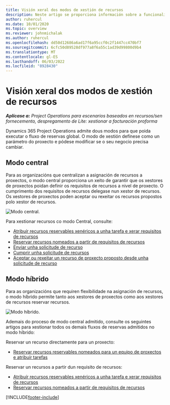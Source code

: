 ```yaml
---
title: Visión xeral dos modos de xestión de recursos
description: Neste artigo se proporciona información sobre a funcionalidade de xestión de recursos en Dynamics 365 Project Operations.
author: ruhercul
ms.date: 10/01/2020
ms.topic: overview
ms.reviewer: johnmichalak
ms.author: ruhercul
ms.openlocfilehash: dd50d12686a6ad17f6a95ccf0c2f1447cc470bf7
ms.sourcegitcommit: 6cfc50d89528df977a8f6a55c1ad39d99800d9b4
ms.translationtype: MT
ms.contentlocale: gl-ES
ms.lasthandoff: 06/03/2022
ms.locfileid: "8928430"
---
```

# <a name="resource-management-modes-overview"></a>Visión xeral dos modos de xestión de recursos

_**Aplícase a:** Project Operations para escenarios baseados en recursos/sen fornecemento, despregamento de Lite: xestionar a facturación proforma_


Dynamics 365 Project Operations admite dous modos para que poida executar o fluxo de reservas global. O modo de xestión defínese como un parámetro do proxecto e pódese modificar se o seu negocio precisa cambiar.    

## <a name="central-mode"></a>Modo central
Para as organizacións que centralizan a asignación de recursos a proxectos, o modo central proporciona un xeito de garantir que os xestores de proxectos poidan definir os requisitos de recursos a nivel de proxecto. O cumprimento dos requisitos de recursos delegase nun xestor de recursos. Os xestores de proxectos poden aceptar ou rexeitar os recursos propostos polo xestor de recursos.

![Modo central.](./media/resource-management-central.png)

Para xestionar recursos co modo Central, consulte:

- [Atribuír recursos reservables xenéricos a unha tarefa e xerar requisitos de recursos](/dynamics365/project-service/assign-generic-bookable-resource)
- [Reservar recursos nomeados a partir de requisitos de recursos](/dynamics365/project-service/book-named-resource)
- [Enviar unha solicitude de recurso](/dynamics365/project-service/submit-resource-request)
- [Cumprir unha solicitude de recursos](/dynamics365/project-service/resource-management-fulfill-requests)
- [Aceptar ou rexeitar un recurso de proxecto proposto desde unha solicitude de recurso](/dynamics365/project-service/accept-reject-proposed-resource)

## <a name="hybrid-mode"></a>Modo híbrido
Para as organizacións que requiren flexibilidade na asignación de recursos, o modo híbrido permite tanto aos xestores de proxectos como aos xestores de recursos reservar recursos.

![Modo híbrido.](./media/resource-management-hybrid.png)

Ademais do proceso de modo central admitido, consulte os seguintes artigos para xestionar todos os demais fluxos de reservas admitidos no modo híbrido:

Reservar un recurso directamente para un proxecto:
- [Reservar recursos reservables nomeados para un equipo de proxectos e atribuír tarefas](/dynamics365/project-service/assign-named-bookable-resource)

Reservar un recursos a partir dun requisito de recursos:
- [Atribuír recursos reservables xenéricos a unha tarefa e xerar requisitos de recursos](/dynamics365/project-service/assign-generic-bookable-resource)
- [Reservar recursos nomeados a partir de requisitos de recursos](/dynamics365/project-service/book-named-resource)


[!INCLUDE[footer-include](../includes/footer-banner.md)]
